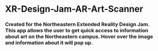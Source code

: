 # XR-Design-Jam-AR-Art-Scanner

### Created for the Northeastern Extended Reality Design Jam. This app allows the user to get quick access to information about art on the Northeastern campus. Hover over the image and information about it will pop up.